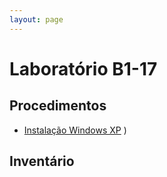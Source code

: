 ```yaml
---
layout: page
---
```



# Laboratório B1-17

## Procedimentos

- [Instalação Windows XP](../instalacao-windows-xp.md)
)


## Inventário